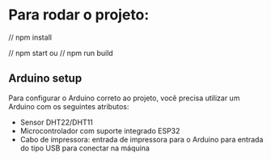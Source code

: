 # Para rodar o projeto:

// npm install

// npm start
ou
// npm run build

## Arduino setup
Para configurar o Arduino correto ao projeto, você precisa utilizar um Arduino com os seguintes atributos:

- Sensor DHT22/DHT11
- Microcontrolador com suporte integrado ESP32
- Cabo de impressora: entrada de impressora para o Arduino para entrada do tipo USB para conectar na máquina

